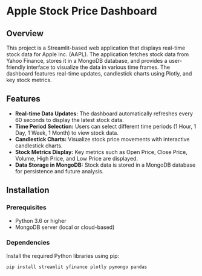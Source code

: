 # Apple Stock Price Dashboard

## Overview

This project is a Streamlit-based web application that displays real-time stock data for Apple Inc. (AAPL). The application fetches stock data from Yahoo Finance, stores it in a MongoDB database, and provides a user-friendly interface to visualize the data in various time frames. The dashboard features real-time updates, candlestick charts using Plotly, and key stock metrics.

## Features

- **Real-time Data Updates:** The dashboard automatically refreshes every 60 seconds to display the latest stock data.
- **Time Period Selection:** Users can select different time periods (1 Hour, 1 Day, 1 Week, 1 Month) to view stock data.
- **Candlestick Charts:** Visualize stock price movements with interactive candlestick charts.
- **Stock Metrics Display:** Key metrics such as Open Price, Close Price, Volume, High Price, and Low Price are displayed.
- **Data Storage in MongoDB:** Stock data is stored in a MongoDB database for persistence and future analysis.

## Installation

### Prerequisites

- Python 3.6 or higher
- MongoDB server (local or cloud-based)

### Dependencies

Install the required Python libraries using pip:

```bash
pip install streamlit yfinance plotly pymongo pandas
